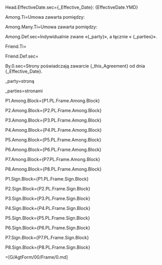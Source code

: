 Head.EffectiveDate.sec={_Effective_Date}: {EffectiveDate.YMD}

Among.Ti=Umowa zawarta pomiędzy:

Among.Many.Ti=Umowa zawarta pomiędzy:

Among.Def.sec=Indywidualnie zwane «{_party}», a łącznie « {_parties}».

Friend.Ti=

Friend.Def.sec=

By.0.sec=Strony poświadczają zawarcie {_this_Agreement} od dnia {_Effective_Date}.

_party=stroną

_parties=stronami

P1.Among.Block={P1.PL.Frame.Among.Block}

P2.Among.Block={P2.PL.Frame.Among.Block}

P3.Among.Block={P3.PL.Frame.Among.Block}

P4.Among.Block={P4.PL.Frame.Among.Block}

P5.Among.Block={P5.PL.Frame.Among.Block}

P6.Among.Block={P6.PL.Frame.Among.Block}

P7.Among.Block={P7.PL.Frame.Among.Block}

P8.Among.Block={P8.PL.Frame.Among.Block}

P1.Sign.Block={P1.PL.Frame.Sign.Block}

P2.Sign.Block={P2.PL.Frame.Sign.Block}

P3.Sign.Block={P3.PL.Frame.Sign.Block}

P4.Sign.Block={P4.PL.Frame.Sign.Block}

P5.Sign.Block={P5.PL.Frame.Sign.Block}

P6.Sign.Block={P6.PL.Frame.Sign.Block}

P7.Sign.Block={P7.PL.Frame.Sign.Block}

P8.Sign.Block={P8.PL.Frame.Sign.Block}

=[G/AgtForm/00/Frame/0.md]
